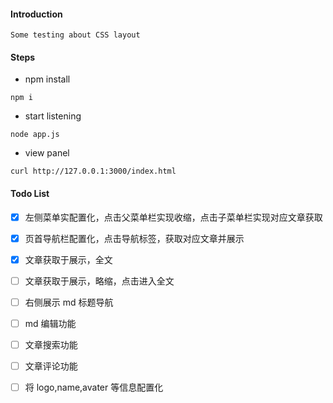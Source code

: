 #### Introduction

    Some testing about CSS layout

#### Steps

- npm install

```
npm i
```

- start listening

```
node app.js
```

- view panel

```
curl http://127.0.0.1:3000/index.html
```

#### Todo List

- [x] 左侧菜单实配置化，点击父菜单栏实现收缩，点击子菜单栏实现对应文章获取

- [x] 页首导航栏配置化，点击导航标签，获取对应文章并展示

- [x] 文章获取于展示，全文

- [ ] 文章获取于展示，略缩，点击进入全文

- [ ] 右侧展示 md 标题导航

- [ ] md 编辑功能

- [ ] 文章搜索功能

- [ ] 文章评论功能

- [ ] 将 logo,name,avater 等信息配置化
